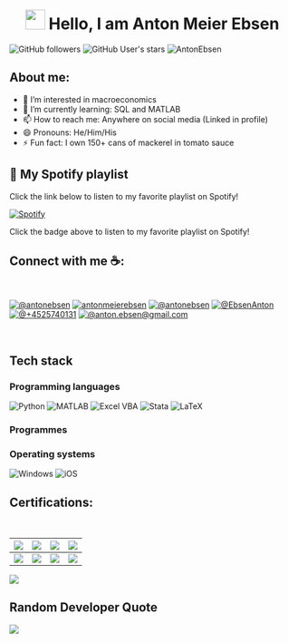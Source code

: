 
</div>
<h1 align="center"> <img src="https://media.giphy.com/media/hvRJCLFzcasrR4ia7z/giphy.gif" width="35"> Hello, I am Anton Meier Ebsen</h1>

![GitHub followers](https://img.shields.io/github/followers/AntonEbsen?style=social) 
![GitHub User's stars](https://img.shields.io/github/stars/AntonEbsen?style=social) 
<img src="https://komarev.com/ghpvc/?username=AntonEbsen" alt="AntonEbsen" />

## About me:
- 👀 I’m interested in macroeconomics
- 🌱 I’m currently learning: SQL and MATLAB
- 📫 How to reach me: Anywhere on social media (Linked in profile)
- 😄 Pronouns: He/Him/His
- ⚡ Fun fact: I own 150+ cans of mackerel in tomato sauce

## 🎵 My Spotify playlist

Click the link below to listen to my favorite playlist on Spotify!

[![Spotify](https://img.shields.io/badge/Spotify-Play-blue?style=for-the-badge&logo=spotify)](https://<AntonEbsen>.github.io/<AntonEbsen>/)

Click the badge above to listen to my favorite playlist on Spotify!

## Connect with me ☕:

<br>

[![@antonebsen](https://img.icons8.com/fluency/48/000000/instagram-new.png "@antonebsen")](https://www.instagram.com/antonebsen/) [![antonmeierebsen](https://img.icons8.com/fluency/48/000000/facebook.png "@antonmeierebsen")](https://www.facebook.com/antonmeierebsen/) [![@antonebsen](https://img.icons8.com/fluency/48/000000/linkedin.png "antonebsen")](https://www.linkedin.com/in/antonebsen/) [![@EbsenAnton](https://img.icons8.com/fluency/48/000000/twitter-squared.png "@EbsenAnton")](https://twitter.com/EbsenAnton) [![@+4525740131](https://img.icons8.com/fluency/48/000000/phone-disconnected.png "@+4525740131")](tel:+4525740131) [![@anton.ebsen@gmail.com](https://img.icons8.com/fluency/48/000000/apple-mail.png "@anton.ebsen@gmail.com")](anton.ebsen@gmail.com)

<br>

## Tech stack
### Programming languages
![Python](https://img.shields.io/badge/Python-14354C?style=for-the-badge&logo=python&logoColor=white) ![MATLAB](https://img.shields.io/badge/MATLAB-0076A8?style=for-the-badge&logo=mathworks&logoColor=white)
![Excel VBA](https://img.shields.io/badge/Excel%20VBA-217346?style=for-the-badge&logo=data:image/svg+xml;base64,<Base64-encoded-string>)
![Stata](https://img.shields.io/badge/Stata-Informational?style=for-the-badge&logo=data:image/svg+xml;base64,<Base64-encoded-string>)
![LaTeX](https://img.shields.io/badge/LaTeX-008080?style=for-the-badge&logo=latex&logoColor=white)

### Programmes


### Operating systems
![Windows](https://img.shields.io/badge/Windows-0078D6?style=for-the-badge&logo=windows&logoColor=white)
![iOS](https://img.shields.io/badge/iOS-000000?style=for-the-badge&logo=ios&logoColor=white)

## Certifications:

<Br>

|[![](https://img.shields.io/badge/Introduction%20to%20Data%20Science%20in%20Python-red?style=for-the-badge)](https://github.com/AntonEbsen/AntonEbsen/blob/b0f0ca7f90afb3b33b117a81845ffabe990e7fe9/Certificates/Introduction%20to%20Data%20Science%20in%20Python.jpg)|[![](https://img.shields.io/badge/Intermediate%20Python-blue?style=for-the-badge)](https://github.com/AntonEbsen/AntonEbsen/blob/b0f0ca7f90afb3b33b117a81845ffabe990e7fe9/Certificates/Intermediate%20Python.jpg)|[![](https://img.shields.io/badge/Data%20Science%20Toolbox%20-I-orange?style=for-the-badge)](https://github.com/AntonEbsen/AntonEbsen/blob/b0f0ca7f90afb3b33b117a81845ffabe990e7fe9/Certificates/Python%20Data%20Science%20Toolbox%20Part%201.pdf)|[![](https://img.shields.io/badge/Data%20Science%20Toolbox%20-II-orange?style=for-the-badge)](https://github.com/AntonEbsen/AntonEbsen/blob/b0f0ca7f90afb3b33b117a81845ffabe990e7fe9/Certificates/Python%20Data%20Science%20Toolbox%20part%202.pdf)|
|---|---|---|---|
|[![](https://img.shields.io/badge/Matlab%20Onramp-red?style=for-the-badge)](https://github.com/AntonEbsen/AntonEbsen/blob/b0f0ca7f90afb3b33b117a81845ffabe990e7fe9/Certificates/Certificate%20for%20MATLAB%20Onramp.pdf)|[![](https://img.shields.io/badge/Matlab%20Fundamentals-blue?style=for-the-badge)](https://github.com/AntonEbsen/AntonEbsen/blob/b0f0ca7f90afb3b33b117a81845ffabe990e7fe9/Certificates/Certificate%20for%20MATLAB%20Fundamentals.pdf)|[![](https://img.shields.io/badge/Supervized%20Learning%20with%20Sklearn-red?style=for-the-badge)](https://github.com/AntonEbsen/AntonEbsen/blob/b0f0ca7f90afb3b33b117a81845ffabe990e7fe9/Certificates/Supervized%20Learning%20with%20Scikit-Learn-1.jpg)|[![](https://img.shields.io/badge/More%20on%20the%20Way!-yellow?style=for-the-badge)](https://github.com/Aryagm)|

![](https://github-readme-stats.vercel.app/api/top-langs/?username=AntonEbsen&theme=dark&hide_border=false&include_all_commits=true&count_private=false&layout=compact)

## Random Developer Quote
![](https://quotes-github-readme.vercel.app/api?type=horizontal&theme=radical)

